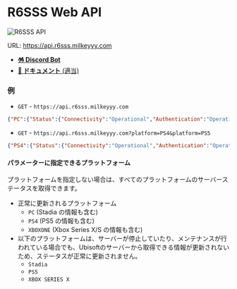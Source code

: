 # R6SSS Web API
![R6SSS API](https://cronitor.io/badges/MAB0MW/production/nU_tW7xGKHIHVxRrspK61JDTEP0.svg)

URL: https://api.r6sss.milkeyyy.com

- [**🪅 Discord Bot**](https://github.com/Milkeyyy/R6SServerStatusBot)
- [**📃 ドキュメント** (適当)](https://api.r6sss.milkeyyy.com/docs)

### 例
- `GET` - `https://api.r6sss.milkeyyy.com`
```json
{"PC":{"Status":{"Connectivity":"Operational","Authentication":"Operational","Leaderboard":"Operational","Matchmaking":"Operational","Purchase":"Operational"},"Maintenance":false},"Stadia":{"Status":{"Connectivity":"Operational","Authentication":"Operational","Leaderboard":"Operational","Matchmaking":"Operational","Purchase":"Operational"},"Maintenance":false},"PS4":{"Status":{"Connectivity":"Operational","Authentication":"Operational","Leaderboard":"Operational","Matchmaking":"Operational","Purchase":"Operational"},"Maintenance":false},"PS5":{"Status":{"Connectivity":"Operational","Authentication":"Operational","Leaderboard":"Operational","Matchmaking":"Operational","Purchase":"Operational"},"Maintenance":false},"XBOXONE":{"Status":{"Connectivity":"Operational","Authentication":"Operational","Leaderboard":"Operational","Matchmaking":"Operational","Purchase":"Operational"},"Maintenance":false},"XBOX SERIES X":{"Status":{"Connectivity":"Operational","Authentication":"Operational","Leaderboard":"Operational","Matchmaking":"Operational","Purchase":"Operational"},"Maintenance":false}}
```

- `GET` - `https://api.r6sss.milkeyyy.com?platform=PS4&platform=PS5`
```json
{"PS4":{"Status":{"Connectivity":"Operational","Authentication":"Operational","Leaderboard":"Operational","Matchmaking":"Operational","Purchase":"Operational"},"Maintenance":false},"PS5":{"Status":{"Connectivity":"Operational","Authentication":"Operational","Leaderboard":"Operational","Matchmaking":"Operational","Purchase":"Operational"},"Maintenance":false}}
```

#### パラメーターに指定できるプラットフォーム
プラットフォームを指定しない場合は、すべてのプラットフォームのサーバーステータスを取得できます。
- 正常に更新されるプラットフォーム
  - `PC` (Stadia の情報も含む)
  - `PS4` (PS5 の情報も含む)
  - `XBOXONE` (Xbox Series X/S の情報も含む)
- 以下のプラットフォームは、サーバーが停止していたり、メンテナンスが行われている場合でも、Ubisoftのサーバーから取得できる情報が更新されないため、ステータスが正常に更新されません。 
  - `Stadia`
  - `PS5`
  - `XBOX SERIES X`
